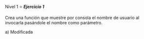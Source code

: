 Nivel 1 :star:
***Ejercicio 1***

Crea una función que muestre por consola el nombre de usuario al invocarla pasándole el nombre como parámetro.

a) Modificada